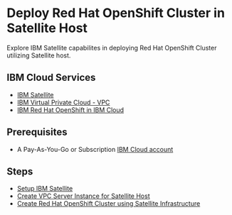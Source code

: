 # Deploy Red Hat OpenShift Cluster in Satellite Host

Explore IBM Satellite capabilites in deploying Red Hat OpenShift Cluster utilizing Satellite host.

## IBM Cloud Services

* [IBM Satellite](https://cloud.ibm.com/docs/satellite?topic=satellite-about)
* [IBM Virtual Private Cloud - VPC](https://www.ibm.com/cloud/learn/vpc)
* [IBM Red Hat OpenShift in IBM Cloud](https://cloud.ibm.com/docs/openshift?topic=openshift-getting-started)


## Prerequisites 
* A Pay-As-You-Go or Subscription [IBM Cloud account](https://cloud.ibm.com/registration)

## Steps

* [Setup IBM Satellite](ibm-satellite-setup.md)
* [Create VPC Server Instance for Satellite Host](vpc-setup.md)
* [Create Red Hat OpenShift Cluster using Satellite Infrastructure](roks-setup.md)


